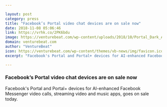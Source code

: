 ```yaml
---

layout: post
category: press
title: "Facebook’s Portal video chat devices are on sale now"
date: 2018-11-08 05:06:46
link: https://vrhk.co/2PK6bdu
image: https://venturebeat.com/wp-content/uploads/2018/10/Portal_Dark_A.jpg?w=800
domain: venturebeat.com
author: "VentureBeat"
icon: https://venturebeat.com/wp-content/themes/vb-news/img/favicon.ico
excerpt: "Facebook's Portal and Portal+ devices for AI-enhanced Facebook Messenger video calls, streaming video and music apps, goes on sale today."

---
```


### Facebook’s Portal video chat devices are on sale now

Facebook's Portal and Portal+ devices for AI-enhanced Facebook Messenger video calls, streaming video and music apps, goes on sale today.